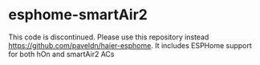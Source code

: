 # esphome-smartAir2

This code is discontinued. Please use this repository instead https://github.com/paveldn/haier-esphome. It includes ESPHome support for both hOn and smartAir2 ACs
